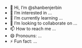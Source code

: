 - 👋 Hi, I’m @shanbenjerbin
- 👀 I’m interested in ...
- 🌱 I’m currently learning ...
- 💞️ I’m looking to collaborate on ...
- 📫 How to reach me ...
- 😄 Pronouns: ...
- ⚡ Fun fact: ...

<!---
shanbenjerbin/shanbenjerbin is a ✨ special ✨ repository because its `README.md` (this file) appears on your GitHub profile.
You can click the Preview link to take a look at your changes.
--->
